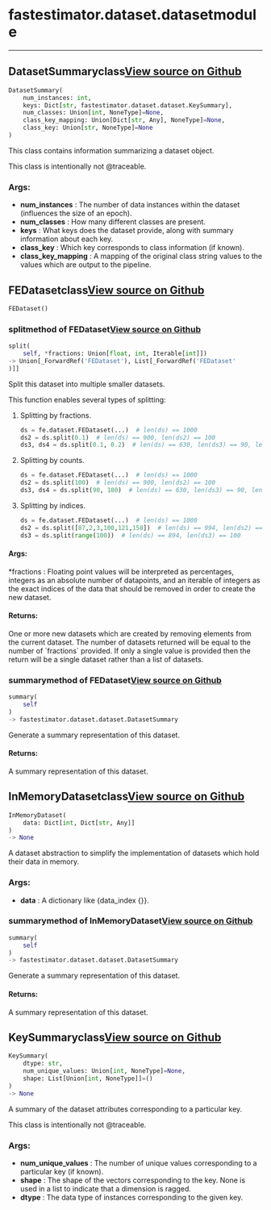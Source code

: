 # fastestimator.dataset.dataset<span class="tag">module</span>
---
## DatasetSummary<span class="tag">class</span><a class="sourcelink" href=https://github.com/fastestimator/fastestimator/blob/r1.1/fastestimator/dataset/dataset.py/#L57-L94>View source on Github</a>
```python
DatasetSummary(
	num_instances: int,
	keys: Dict[str, fastestimator.dataset.dataset.KeySummary],
	num_classes: Union[int, NoneType]=None,
	class_key_mapping: Union[Dict[str, Any], NoneType]=None,
	class_key: Union[str, NoneType]=None
)
```
This class contains information summarizing a dataset object.

This class is intentionally not @traceable.


<h3>Args:</h3>

* **num_instances** :  The number of data instances within the dataset (influences the size of an epoch).
* **num_classes** :  How many different classes are present.
* **keys** :  What keys does the dataset provide, along with summary information about each key.
* **class_key** :  Which key corresponds to class information (if known).
* **class_key_mapping** :  A mapping of the original class string values to the values which are output to the pipeline.



## FEDataset<span class="tag">class</span><a class="sourcelink" href=https://github.com/fastestimator/fastestimator/blob/r1.1/fastestimator/dataset/dataset.py/#L98-L279>View source on Github</a>
```python
FEDataset()
```


### split<span class="tag">method of FEDataset</span><a class="sourcelink" href=https://github.com/fastestimator/fastestimator/blob/r1.1/fastestimator/dataset/dataset.py/#L167-L247>View source on Github</a>
```python
split(
	self, *fractions: Union[float, int, Iterable[int]])
-> Union[_ForwardRef('FEDataset'), List[_ForwardRef('FEDataset'
)]]
```
Split this dataset into multiple smaller datasets.

This function enables several types of splitting:
1. Splitting by fractions.
    ```python
    ds = fe.dataset.FEDataset(...)  # len(ds) == 1000
    ds2 = ds.split(0.1)  # len(ds) == 900, len(ds2) == 100
    ds3, ds4 = ds.split(0.1, 0.2)  # len(ds) == 630, len(ds3) == 90, len(ds4) == 180
    ```
2. Splitting by counts.
    ```python
    ds = fe.dataset.FEDataset(...)  # len(ds) == 1000
    ds2 = ds.split(100)  # len(ds) == 900, len(ds2) == 100
    ds3, ds4 = ds.split(90, 180)  # len(ds) == 630, len(ds3) == 90, len(ds4) == 180
    ```
3. Splitting by indices.
    ```python
    ds = fe.dataset.FEDataset(...)  # len(ds) == 1000
    ds2 = ds.split([87,2,3,100,121,158])  # len(ds) == 994, len(ds2) == 6
    ds3 = ds.split(range(100))  # len(ds) == 894, len(ds3) == 100
    ```


<h4>Args:</h4>

 *fractions :  Floating point values will be interpreted as percentages, integers as an absolute number of        datapoints, and an iterable of integers as the exact indices of the data that should be removed in order        to create the new dataset.

<h4>Returns:</h4>
    One or more new datasets which are created by removing elements from the current dataset. The number of    datasets returned will be equal to the number of `fractions` provided. If only a single value is provided    then the return will be a single dataset rather than a list of datasets.

### summary<span class="tag">method of FEDataset</span><a class="sourcelink" href=https://github.com/fastestimator/fastestimator/blob/r1.1/fastestimator/dataset/dataset.py/#L271-L276>View source on Github</a>
```python
summary(
	self
)
-> fastestimator.dataset.dataset.DatasetSummary
```
Generate a summary representation of this dataset.

<h4>Returns:</h4>
    A summary representation of this dataset.



## InMemoryDataset<span class="tag">class</span><a class="sourcelink" href=https://github.com/fastestimator/fastestimator/blob/r1.1/fastestimator/dataset/dataset.py/#L283-L427>View source on Github</a>
```python
InMemoryDataset(
	data: Dict[int, Dict[str, Any]]
)
-> None
```
A dataset abstraction to simplify the implementation of datasets which hold their data in memory.


<h3>Args:</h3>

* **data** :  A dictionary like {data_index {<instance dictionary>}}.

### summary<span class="tag">method of InMemoryDataset</span><a class="sourcelink" href=https://github.com/fastestimator/fastestimator/blob/r1.1/fastestimator/dataset/dataset.py/#L393-L427>View source on Github</a>
```python
summary(
	self
)
-> fastestimator.dataset.dataset.DatasetSummary
```
Generate a summary representation of this dataset.

<h4>Returns:</h4>
    A summary representation of this dataset.



## KeySummary<span class="tag">class</span><a class="sourcelink" href=https://github.com/fastestimator/fastestimator/blob/r1.1/fastestimator/dataset/dataset.py/#L30-L54>View source on Github</a>
```python
KeySummary(
	dtype: str,
	num_unique_values: Union[int, NoneType]=None,
	shape: List[Union[int, NoneType]]=()
)
-> None
```
A summary of the dataset attributes corresponding to a particular key.

This class is intentionally not @traceable.


<h3>Args:</h3>

* **num_unique_values** :  The number of unique values corresponding to a particular key (if known).
* **shape** :  The shape of the vectors corresponding to the key. None is used in a list to indicate that a dimension is        ragged.
* **dtype** :  The data type of instances corresponding to the given key.



